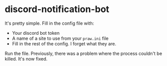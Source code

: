 # discord-notification-bot
It's pretty simple. Fill in the config file with:
- Your discord bot token
- A name of a site to use from your `praw.ini` file
- Fill in the rest of the config. I forget what they are.

Run the file. Previously, there was a problem where the process couldn't be killed. It's now fixed.

